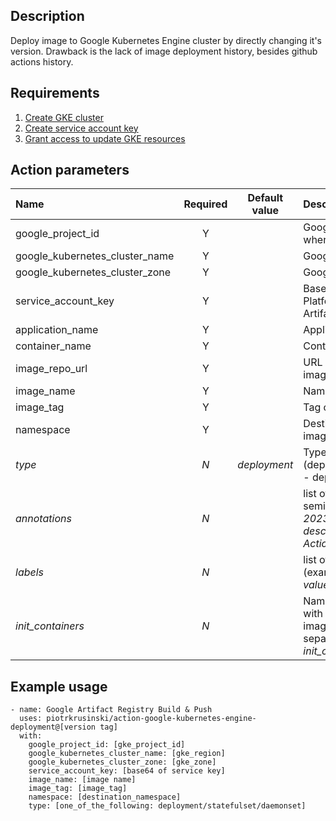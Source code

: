 ## Description
Deploy image to Google Kubernetes Engine cluster by directly changing it's version.
Drawback is the lack of image deployment history, besides github actions history.

## Requirements
1. [Create GKE cluster](????????????????)
2. [Create service account key](https://developers.google.com/workspace/guides/ceate-credentials#:~:text=your%20service%20account%3A-,In%20the%20Google%20Cloud%20console%2C%20go%20to%20Menu%20menu,IAM%20%26%20Admin%20%3E%20Service%20Accounts.&text=Select%20your%20service%20account.,Add%20key%20%3E%20Create%20new%20key.)
3. [Grant access to update GKE resources](????????????)

## Action parameters
Name                              | Required  | Default value | Description
:---------------------------------|:---------:|:-------------:|:-----------
google_project_id                 | Y         |               | Google project ID of your project where GKE is created
google_kubernetes_cluster_name    | Y         |               | Google Kubernetes Cluster name
google_kubernetes_cluster_zone    | Y         |               | Google Kubernetes Cluster zone
service_account_key               | Y         |               | Base64 version of Google Cloud Platform service key to access Artifact Registry
application_name                  | Y         |               | Application name to update
container_name                    | Y         |               | Container name to update
image_repo_url                    | Y         |               | URL docker image repository where image is stored
image_name                        | Y         |               | Name of deployed image
image_tag                         | Y         |               | Tag of deployed image
namespace                         | Y         |               | Destination namespace where image should be updated
*type*                            | *N*       | *deployment*  | Type of updated resource (deployment/statefulset/daemonset) - deployment is default
*annotations*                     | *N*       |               | list of annotations separated by semicolon (example: *update_date: 20231029_181921, description_tag: Updated by GitHub Actions*)
*labels*                          | *N*       |               | list of labels separated by semicolon (example: *label1: value1, label2: value2*)
*init_containers*                 | *N*       |               | Name of init_containers to update with the same image_name:image_tag (list separated by semicolon, example: *init_container1, init_container2*)

## Example usage
```
- name: Google Artifact Registry Build & Push
  uses: piotrkrusinski/action-google-kubernetes-engine-deployment@[version tag]
  with:
    google_project_id: [gke_project_id]
    google_kubernetes_cluster_name: [gke_region]
    google_kubernetes_cluster_zone: [gke_zone]
    service_account_key: [base64 of service key]
    image_name: [image name]
    image_tag: [image_tag]
    namespace: [destination_namespace]
    type: [one_of_the_following: deployment/statefulset/daemonset]
```